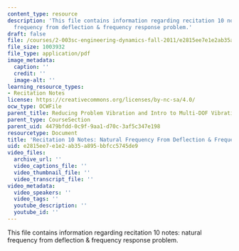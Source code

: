 ```yaml
---
content_type: resource
description: 'This file contains information regarding recitation 10 notes: natural
  frequency from deflection & frequency response problem.'
draft: false
file: /courses/2-003sc-engineering-dynamics-fall-2011/e2815ee7e1e2ab35a895bbfcc5745de9_MIT2_003SCF11_rec10note1.pdf
file_size: 1003932
file_type: application/pdf
image_metadata:
  caption: ''
  credit: ''
  image-alt: ''
learning_resource_types:
- Recitation Notes
license: https://creativecommons.org/licenses/by-nc-sa/4.0/
ocw_type: OCWFile
parent_title: Reducing Problem Vibration and Intro to Multi-DOF Vibration
parent_type: CourseSection
parent_uid: 4479bfdd-0c9f-9aa1-d70c-3af5c347e198
resourcetype: Document
title: 'Recitation 10 Notes: Natural Frequency From Deflection & Frequency Response'
uid: e2815ee7-e1e2-ab35-a895-bbfcc5745de9
video_files:
  archive_url: ''
  video_captions_file: ''
  video_thumbnail_file: ''
  video_transcript_file: ''
video_metadata:
  video_speakers: ''
  video_tags: ''
  youtube_description: ''
  youtube_id: ''
---
```

This file contains information regarding recitation 10 notes: natural frequency from deflection & frequency response problem.